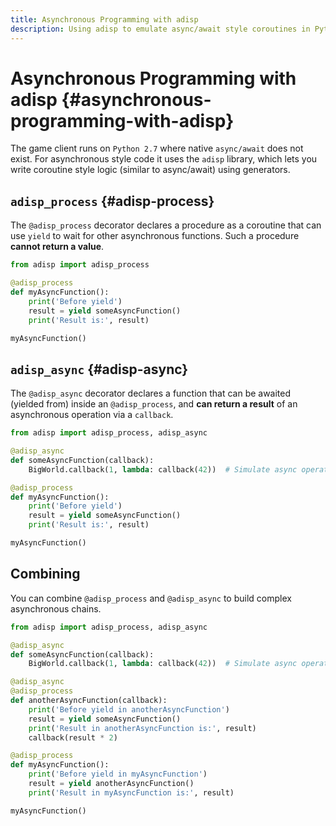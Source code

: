 ```yaml
---
title: Asynchronous Programming with adisp
description: Using adisp to emulate async/await style coroutines in Python 2.7 World Of Tanks client.
---
```


# Asynchronous Programming with adisp {#asynchronous-programming-with-adisp}

The game client runs on `Python 2.7` where native `async/await` does not exist. For asynchronous style code it uses the `adisp` library, which lets you write coroutine style logic (similar to async/await) using generators.

## `adisp_process` {#adisp-process}
The `@adisp_process` decorator declares a procedure as a coroutine that can use `yield` to wait for other asynchronous functions. Such a procedure **cannot return a value**.

```python
from adisp import adisp_process

@adisp_process
def myAsyncFunction():
    print('Before yield')
    result = yield someAsyncFunction()
    print('Result is:', result)

myAsyncFunction()
```

## `adisp_async` {#adisp-async}
The `@adisp_async` decorator declares a function that can be awaited (yielded from) inside an `@adisp_process`, and **can return a result** of an asynchronous operation via a `callback`.

```python
from adisp import adisp_process, adisp_async

@adisp_async
def someAsyncFunction(callback):
    BigWorld.callback(1, lambda: callback(42))  # Simulate async operation with delay

@adisp_process
def myAsyncFunction():
    print('Before yield')
    result = yield someAsyncFunction()
    print('Result is:', result)

myAsyncFunction()
```

## Combining
You can combine `@adisp_process` and `@adisp_async` to build complex asynchronous chains.

```python
from adisp import adisp_process, adisp_async

@adisp_async
def someAsyncFunction(callback):
    BigWorld.callback(1, lambda: callback(42))  # Simulate async operation with delay

@adisp_async
@adisp_process
def anotherAsyncFunction(callback):
    print('Before yield in anotherAsyncFunction')
    result = yield someAsyncFunction()
    print('Result in anotherAsyncFunction is:', result)
    callback(result * 2)

@adisp_process
def myAsyncFunction():
    print('Before yield in myAsyncFunction')
    result = yield anotherAsyncFunction()
    print('Result in myAsyncFunction is:', result)

myAsyncFunction()
```
